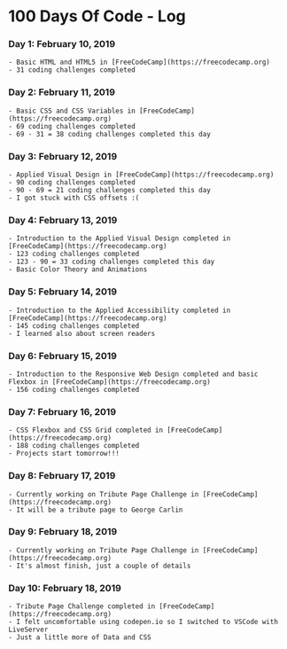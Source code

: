 # 100 Days Of Code - Log

### Day 1: February 10, 2019
	
	- Basic HTML and HTML5 in [FreeCodeCamp](https://freecodecamp.org)
	- 31 coding challenges completed

### Day 2: February 11, 2019
	
	- Basic CSS and CSS Variables in [FreeCodeCamp](https://freecodecamp.org)
	- 69 coding challenges completed
	- 69 - 31 = 38 coding challenges completed this day

### Day 3: February 12, 2019
	
	- Applied Visual Design in [FreeCodeCamp](https://freecodecamp.org)
	- 90 coding challenges completed
	- 90 - 69 = 21 coding challenges completed this day
	- I got stuck with CSS offsets :(

### Day 4: February 13, 2019
	
	- Introduction to the Applied Visual Design completed in [FreeCodeCamp](https://freecodecamp.org)
	- 123 coding challenges completed
	- 123 - 90 = 33 coding challenges completed this day
	- Basic Color Theory and Animations 

### Day 5: February 14, 2019
	
	- Introduction to the Applied Accessibility completed in [FreeCodeCamp](https://freecodecamp.org)
	- 145 coding challenges completed
	- I learned also about screen readers

### Day 6: February 15, 2019
	
	- Introduction to the Responsive Web Design completed and basic Flexbox in [FreeCodeCamp](https://freecodecamp.org)
	- 156 coding challenges completed

### Day 7: February 16, 2019
	
	- CSS Flexbox and CSS Grid completed in [FreeCodeCamp](https://freecodecamp.org)
	- 188 coding challenges completed
	- Projects start tomorrow!!!

### Day 8: February 17, 2019
	
	- Currently working on Tribute Page Challenge in [FreeCodeCamp](https://freecodecamp.org)
	- It will be a tribute page to George Carlin

### Day 9: February 18, 2019
	
	- Currently working on Tribute Page Challenge in [FreeCodeCamp](https://freecodecamp.org)
	- It's almost finish, just a couple of details

### Day 10: February 18, 2019
	
	- Tribute Page Challenge completed in [FreeCodeCamp](https://freecodecamp.org)
	- I felt uncomfortable using codepen.io so I switched to VSCode with LiveServer
	- Just a little more of Data and CSS